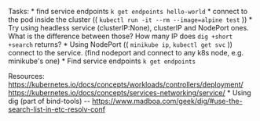 Tasks:
    * find service endpoints `k get endpoints hello-world`
    * connect to the pod inside the cluster (( `kubectl run -it --rm --image=alpine test` ))
    * Try using headless service (clusterIP:None), clusterIP and NodePort ones. What is the difference between those?
    How many IP does `dig +short +search` returns?
    * Using NodePort (( `minikube ip`, `kubectl get svc` )) connect to the service.
    (find nodeport and connect to any k8s node, e.g. minikube's one)
    * Find service endpoints `k get endpoints`

Resources:
    https://kubernetes.io/docs/concepts/workloads/controllers/deployment/
    https://kubernetes.io/docs/concepts/services-networking/service/
    * Using dig (part of bind-tools) -- https://www.madboa.com/geek/dig/#use-the-search-list-in-etc-resolv-conf